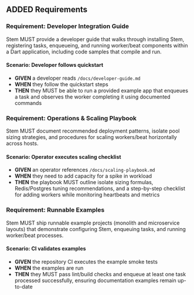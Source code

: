 ## ADDED Requirements

### Requirement: Developer Integration Guide
Stem MUST provide a developer guide that walks through installing Stem, registering tasks, enqueueing, and running worker/beat components within a Dart application, including code samples that compile and run.

#### Scenario: Developer follows quickstart
- **GIVEN** a developer reads `/docs/developer-guide.md`
- **WHEN** they follow the quickstart steps
- **THEN** they MUST be able to run a provided example app that enqueues a task and observes the worker completing it using documented commands

### Requirement: Operations & Scaling Playbook
Stem MUST document recommended deployment patterns, isolate pool sizing strategies, and procedures for scaling workers/beat horizontally across hosts.

#### Scenario: Operator executes scaling checklist
- **GIVEN** an operator references `/docs/scaling-playbook.md`
- **WHEN** they need to add capacity for a spike in workload
- **THEN** the playbook MUST outline isolate sizing formulas, Redis/Postgres tuning recommendations, and a step-by-step checklist for adding workers while monitoring heartbeats and metrics

### Requirement: Runnable Examples
Stem MUST ship runnable example projects (monolith and microservice layouts) that demonstrate configuring Stem, enqueuing tasks, and running worker/beat processes.

#### Scenario: CI validates examples
- **GIVEN** the repository CI executes the example smoke tests
- **WHEN** the examples are run
- **THEN** they MUST pass lint/build checks and enqueue at least one task processed successfully, ensuring documentation examples remain up-to-date
